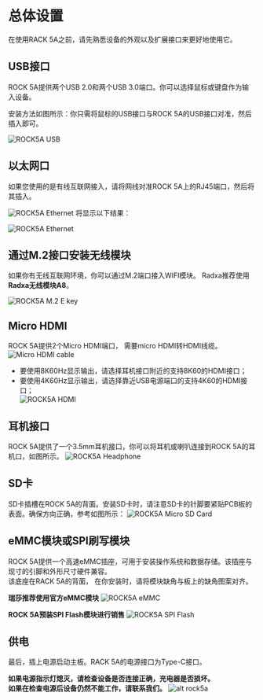 ﻿---
sidebar_label: '设置'
sidebar_position: 40
---

# 总体设置

在使用RACK 5A之前，请先熟悉设备的外观以及扩展接口来更好地使用它。

## USB接口
ROCK 5A提供两个USB 2.0和两个USB 3.0端口。你可以选择鼠标或键盘作为输入设备。 

安装方法如图所示：你只需将鼠标的USB接口与ROCK 5A的USB接口对准，然后插入即可。

![ROCK5A USB](/img/rock5a/rock5a_usb.webp)

## 以太网口 
如果您使用的是有线互联网接入，请将网线对准ROCK 5A上的RJ45端口，然后将其插入。

![ROCK5A Ethernet](/img/rock5a/rock5a_ethernet_01.webp)
将显示以下结果：

![ROCK5A Ethernet](/img/rock5a/rock5a_ethernet_02.webp)

## 通过M.2接口安装无线模块
如果你有无线互联网环境，你可以通过M.2端口接入WIFI模块。 
Radxa推荐使用**Radxa无线模块A8**。

![ROCK5A M.2 E key](/img/rock5a/rock5a_m2.webp)

## Micro HDMI
ROCK 5A提供2个Micro HDMI端口， 
需要micro HDMI转HDMI线缆。
![Micro HDMI cable](/img/accessories/micro-hdmi-cable-01.webp)
- 要使用8K60Hz显示输出，请选择耳机接口附近的支持8K60的HDMI接口；
- 要使用4K60Hz显示输出，请选择靠近USB电源端口的支持4K60的HDMI接口；  
![ROCK5A HDMI](/img/rock5a/rock5a_hdmi.webp)

## 耳机接口 
ROCK 5A提供了一个3.5mm耳机接口，你可以将耳机或喇叭连接到ROCK 5A的耳机口，如图所示。
![ROCK5A Headphone](/img/rock5a/rock5a_headphone.webp)

## SD卡  
SD卡插槽在ROCK 5A的背面。安装SD卡时，请注意SD卡的针脚要紧贴PCB板的表面。确保方向正确，参考如图所示： 
![ROCK5A Micro SD Card](/img/rock5a/rock5_sd.webp)

## eMMC模块或SPI刷写模块

ROCK 5A提供一个高速eMMC插座，可用于安装操作系统和数据存储。该插座与现寸的引脚和外形尺寸硬件兼容。  
该底座在RACK 5A的背面， 在你安装时，请将模块缺角与板上的缺角图案对齐。  

**瑞莎推荐使用官方eMMC模块**
![ROCK5A eMMC](/img/rock5a/rock5a_emmc.webp)

**ROCK 5A预装SPI Flash模块进行销售**
![ROCK5A SPI Flash](/img/rock5a/rock5a_flash.webp)


## 供电
最后，插上电源启动主板。RACK 5A的电源接口为Type-C接口。 

**如果电源指示灯熄灭，请检查设备是否连接正确，充电器是否损坏。**  
**如果在检查电源后设备仍然不能工作，请联系我们。**
![alt rock5a](/img/rock5a/rock5a_power.webp)












